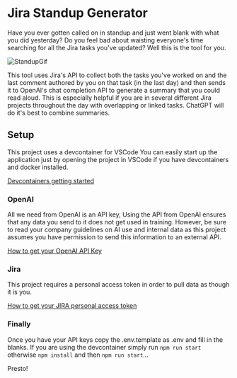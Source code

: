 # Jira Standup Generator

Have you ever gotten called on in standup and just went blank with what you did yesterday? Do you feel bad about waisting everyone's time searching for all the Jira tasks you've updated? Well this is the tool for you. 

![StandupGif](https://media4.giphy.com/media/ebEz4dFOqew5SQdjak/giphy.gif?cid=ecf05e47teopozy9j2pixx7bbihk5d1npf92smu90dwv57pg&ep=v1_gifs_related&rid=giphy.gif&ct=g)

This tool uses Jira's API to collect both the tasks you've worked on and the last comment authored by you on that task (in the last day) and then sends it to OpenAI's chat completion API to generate a summary that you could read aloud. This is especially helpful if you are in several different Jira projects throughout the day with overlapping or linked tasks. ChatGPT will do it's best to combine summaries. 

## Setup
This project uses a devcontainer for VSCode You can easily start up the application just by opening the project in VSCode if you have devcontainers and docker installed. 

[Devcontainers getting started](https://code.visualstudio.com/docs/devcontainers/tutorial)


### OpenAI 
All we need from OpenAI is an API key, Using the API from OpenAI ensures that any data you send to it does not get used in training. However, be sure to read your company guidelines on AI use and internal data as this project assumes you have permission to send this information to an external API. 

[How to get your OpenAI API Key](https://help.openai.com/en/articles/4936850-where-do-i-find-my-secret-api-key)

### Jira
This project requires a personal access token in order to pull data as though it is you. 

[How to get your JIRA personal access token](https://support.atlassian.com/atlassian-account/docs/manage-api-tokens-for-your-atlassian-account/)

### Finally
Once you have your API keys copy the .env.template as .env and fill in the blanks. If you are using the devcontainer simply run `npm run start` otherwise `npm install` and then `npm run start`... 

Presto! 
